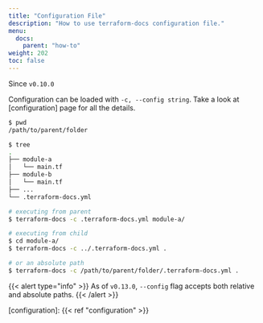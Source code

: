 ```yaml
---
title: "Configuration File"
description: "How to use terraform-docs configuration file."
menu:
  docs:
    parent: "how-to"
weight: 202
toc: false
---
```


Since `v0.10.0`

Configuration can be loaded with `-c, --config string`. Take a look at [configuration]
page for all the details.

```bash
$ pwd
/path/to/parent/folder

$ tree
.
├── module-a
│   └── main.tf
├── module-b
│   └── main.tf
├── ...
└── .terraform-docs.yml

# executing from parent
$ terraform-docs -c .terraform-docs.yml module-a/

# executing from child
$ cd module-a/
$ terraform-docs -c ../.terraform-docs.yml .

# or an absolute path
$ terraform-docs -c /path/to/parent/folder/.terraform-docs.yml .
```

{{< alert type="info" >}}
As of `v0.13.0`, `--config` flag accepts both relative and absolute paths.
{{< /alert >}}

[configuration]: {{< ref "configuration" >}}
